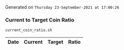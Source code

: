 Generated on `Thursday 23-September-2021 at 17:00:26`

### Current to Target Coin Ratio
`current_coin_ratio.sh`

Date|Current|Target|Ratio
---|---|---|---
